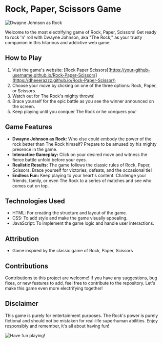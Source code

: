 # Rock, Paper, Scissors Game

![Dwayne Johnson as Rock](https://media.tenor.com/kHcmsxlKHEAAAAAM/rock-one-eyebrow-raised-rock-staring.gif)

Welcome to the most electrifying game of Rock, Paper, Scissors! Get ready to rock 'n' roll with Dwayne Johnson, aka "The Rock," as your trusty companion in this hilarious and addictive web game.

## How to Play

1. Visit the game's website: [Rock Paper Scissors](https://your-github-username.github.io/Rock-Paper-Scissors](https://dheeerazzz.github.io/Rock-Paper-Scissor/)
2. Choose your move by clicking on one of the three options: Rock, Paper, or Scissors.
3. Watch out for The Rock's mighty throws!
4. Brace yourself for the epic battle as you see the winner announced on the screen.
5. Keep playing until you conquer The Rock or he conquers you!

## Game Features

- **Dwayne Johnson as Rock:** Who else could embody the power of the rock better than The Rock himself? Prepare to be amused by his mighty presence in the game.
- **Interactive Gameplay:** Click on your desired move and witness the fierce battle unfold before your eyes.
- **Realistic Results:** The game follows the classic rules of Rock, Paper, Scissors. Brace yourself for victories, defeats, and the occasional tie!
- **Endless Fun:** Keep playing to your heart's content. Challenge your friends, family, or even The Rock to a series of matches and see who comes out on top.

## Technologies Used

- HTML: For creating the structure and layout of the game.
- CSS: To add style and make the game visually appealing.
- JavaScript: To implement the game logic and handle user interactions.

## Attribution

- Game inspired by the classic game of Rock, Paper, Scissors

## Contributions

Contributions to this project are welcome! If you have any suggestions, bug fixes, or new features to add, feel free to contribute to the repository. Let's make this game even more electrifying together!

## Disclaimer

This game is purely for entertainment purposes. The Rock's power is purely fictional and should not be mistaken for real-life superhuman abilities. Enjoy responsibly and remember, it's all about having fun!

![Have fun playing!](https://media0.giphy.com/media/3o7TKSxdQJIoiRXHl6/giphy.gif)
